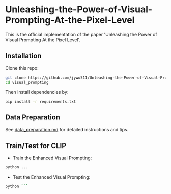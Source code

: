 # Unleashing-the-Power-of-Visual-Prompting-At-the-Pixel-Level

This is the official implementation of the paper 'Unleashing the Power of Visual Prompting At the Pixel Level'.


## Installation

Clone this repo:
```bash
git clone https://github.com/jywu511/Unleashing-the-Power-of-Visual-Prompting-At-the-Pixel-Level.git
cd visual_prompting
```

Then Install dependencies by:
```bash
pip install -r requirements.txt

```


## Data Preparation

See [data_preparation.md](https://github.com/jywu511/Unleashing-the-Power-of-Visual-Prompting-At-the-Pixel-Level/blob/main/Dataset%20Preparation.md) for detailed instructions and tips.


## Train/Test for CLIP

* Train the Enhanced Visual Prompting:
```bash
python ...
```

* Test the Enhanced Visual Prompting:
```bash
python ```
```


